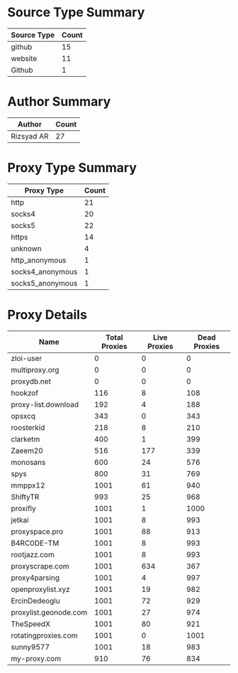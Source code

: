 # Source Type Summary

| Source Type | Count |
|-------------|-------|
| github | 15 |
| website | 11 |
| Github | 1 |


# Author Summary

| Author | Count |
|--------|-------|
| Rizsyad AR | 27 |


# Proxy Type Summary

| Proxy Type | Count |
|------------|-------|
| http | 21 |
| socks4 | 20 |
| socks5 | 22 |
| https | 14 |
| unknown | 4 |
| http_anonymous | 1 |
| socks4_anonymous | 1 |
| socks5_anonymous | 1 |


# Proxy Details

| Name | Total Proxies | Live Proxies | Dead Proxies |
|------|---------------|--------------|---------------|
| zloi-user | 0 | 0 | 0 |
| multiproxy.org | 0 | 0 | 0 |
| proxydb.net | 0 | 0 | 0 |
| hookzof | 116 | 8 | 108 |
| proxy-list.download | 192 | 4 | 188 |
| opsxcq | 343 | 0 | 343 |
| roosterkid | 218 | 8 | 210 |
| clarketm | 400 | 1 | 399 |
| Zaeem20 | 516 | 177 | 339 |
| monosans | 600 | 24 | 576 |
| spys | 800 | 31 | 769 |
| mmppx12 | 1001 | 61 | 940 |
| ShiftyTR | 993 | 25 | 968 |
| proxifly | 1001 | 1 | 1000 |
| jetkai | 1001 | 8 | 993 |
| proxyspace.pro | 1001 | 88 | 913 |
| B4RC0DE-TM | 1001 | 8 | 993 |
| rootjazz.com | 1001 | 8 | 993 |
| proxyscrape.com | 1001 | 634 | 367 |
| proxy4parsing | 1001 | 4 | 997 |
| openproxylist.xyz | 1001 | 19 | 982 |
| ErcinDedeoglu | 1001 | 72 | 929 |
| proxylist.geonode.com | 1001 | 27 | 974 |
| TheSpeedX | 1001 | 80 | 921 |
| rotatingproxies.com | 1001 | 0 | 1001 |
| sunny9577 | 1001 | 18 | 983 |
| my-proxy.com | 910 | 76 | 834 |
